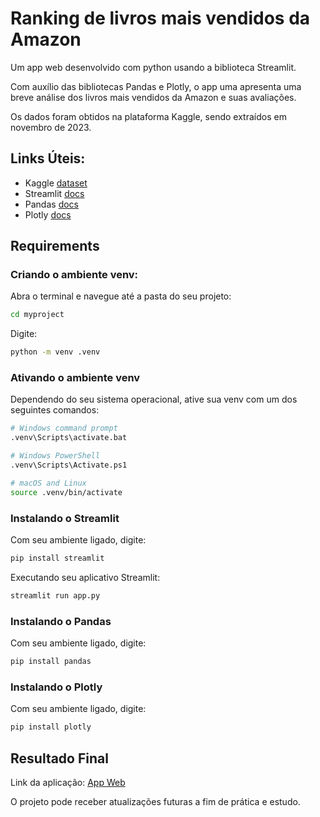 # Ranking de livros mais vendidos da Amazon

Um app web desenvolvido com python usando a biblioteca Streamlit.

Com auxílio das bibliotecas Pandas e Plotly, o app uma apresenta uma breve análise dos livros mais vendidos da Amazon e suas avaliações. 

Os dados foram obtidos na plataforma Kaggle, sendo extraídos em novembro de 2023. 

## Links Úteis:

- Kaggle [dataset](https://www.kaggle.com/datasets/anshtanwar/top-200-trending-books-with-reviews)
- Streamlit [docs](https://docs.streamlit.io/)
- Pandas [docs](https://pandas.pydata.org/docs/)
- Plotly [docs](https://dash.plotly.com/?_gl=1*1kbcfk*_gcl_au*NTM5OTE1MzQ2LjE3MzEwOTYwNDg.*_ga*MTA4NjEyMTE2NC4xNzMxMDk2MDQ5*_ga_6G7EE0JNSC*MTczMTEwMDQ4MC4yLjAuMTczMTEwMDQ4MC42MC4wLjA.)

## Requirements

### Criando o ambiente venv:

Abra o terminal e navegue até a pasta do seu projeto:
```bash
cd myproject
```
Digite:
```bash
python -m venv .venv
```
### Ativando o ambiente venv

Dependendo do seu sistema operacional, ative sua venv com um dos seguintes comandos:
```bash
# Windows command prompt
.venv\Scripts\activate.bat

# Windows PowerShell
.venv\Scripts\Activate.ps1

# macOS and Linux
source .venv/bin/activate
```

### Instalando o Streamlit

Com seu ambiente ligado, digite: 
```bash
pip install streamlit
```

Executando seu aplicativo Streamlit:
```bash
streamlit run app.py
```

### Instalando o Pandas 

Com seu ambiente ligado, digite: 
```bash
pip install pandas
```

### Instalando o Plotly 

Com seu ambiente ligado, digite: 
```bash
pip install plotly
```

## Resultado Final 

Link da aplicação: [App Web](https://livros-vendidos-amazon-4ckxciqry66dbuuksvd5ie.streamlit.app/)

O projeto pode receber atualizações futuras a fim de prática e estudo.